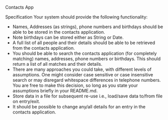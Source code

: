 Contacts App

Specification
Your system should provide the following functionality:
 - Names, Addresses (as strings), phone numbers and birthdays should be able to be stored in the contacts application.
 - Note birthdays can be stored either as String or Date.
 - A full list of all people and their details should be able to be retrieved from the contacts application.
 - You should be able to search the contacts application (for completely matching) names, addresses, phone numbers or birthdays. This should return a list of all matches and their details.
 - There are many approaches you could take, with different levels of assumptions. One might consider case sensitive or case insensitive search or may disregard whitespace differences in telephone numbers. You are free to make this decision, so long as you state your assumptions briefly in your README.md.
 - Store data in a file for subsequent re-use i.e., load/save data to/from file on entry/exit.
 - It should be possible to change any/all details for an entry in the contacts application.